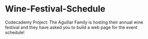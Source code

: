 # Wine-Festival-Schedule
Codecademy Project: The Aguillar Family is hosting their annual wine festival and they have asked you to build a web page for the event schedule!
